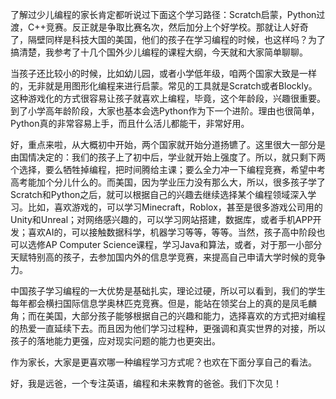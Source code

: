 
了解过少儿编程的家长肯定都听说过下面这个学习路径：Scratch启蒙，Python过渡，C++竞赛。反正就是争取比赛名次，然后加分上个好学校。那就让人好奇了，隔壁同样是科技大国的美国，他们的孩子在学习编程的时候，也这样吗？为了搞清楚，我参考了十几个国外少儿编程的课程大纲，今天就和大家简单聊聊。

当孩子还比较小的时候，比如幼儿园，或者小学低年级，咱两个国家大致是一样的，无非就是用图形化编程来进行启蒙。常见的工具就是Scratch或者Blockly。这种游戏化的方式很容易让孩子就喜欢上编程，毕竟，这个年龄段，兴趣很重要。到了小学高年龄阶段，大家也基本会选Python作为下一个进阶。理由也很简单，Python真的非常容易上手，而且什么活儿都能干，非常好用。

好，重点来啦，从大概初中开始，两个国家就开始分道扬镳了。这里很大一部分是由国情决定的：我们的孩子上了初中后，学业就开始上强度了。所以，就只剩下两个选择，要么牺牲掉编程，把时间腾给主课；要么全力冲一下编程竞赛，希望中考高考能加个分儿什么的。而美国，因为学业压力没有那么大，所以，很多孩子学了Scratch和Python之后，就可以根据自己的兴趣去继续选择某个编程领域深入学习。比如，喜欢游戏的，可以学习Minecraft，Roblox，甚至是很多游戏公司用的Unity和Unreal；对网络感兴趣的，可以学习网站搭建，数据库，或者手机APP开发；喜欢AI的，可以接触数据科学，机器学习等等，等等。当然，孩子高中阶段也可以选修AP Computer Science课程，学习Java和算法，或者，对于那一小部分天赋特别高的孩子，去参加国内外的信息学竞赛，来提高自己申请大学时候的竞争力。

中国孩子学习编程的一大优势是基础扎实，理论过硬，所以可以看到，我们的学生每年都会横扫国际信息学奥林匹克竞赛。但是，能站在领奖台上的真的是凤毛麟角；而在美国，大部分孩子能够根据自己的兴趣和能力，选择喜欢的方式把对编程的热爱一直延续下去。而且因为他们学习过程种，更强调和真实世界的对接，所以孩子的落地能力更强，应对现实问题的能力也更突出。

作为家长，大家是更喜欢哪一种编程学习方式呢？也欢在下面分享自己的看法。

好，我是远爸，一个专注英语，编程和未来教育的爸爸。我们下次见！

